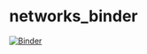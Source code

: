 # networks_binder
[![Binder](https://mybinder.org/badge_logo.svg)](https://mybinder.org/v2/gh/LilithHafner/networks_binder/HEAD)

